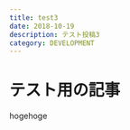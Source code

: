 ```yaml
---
title: test3
date: 2018-10-19
description: テスト投稿3
category: DEVELOPMENT
---
```

# テスト用の記事
hogehoge
